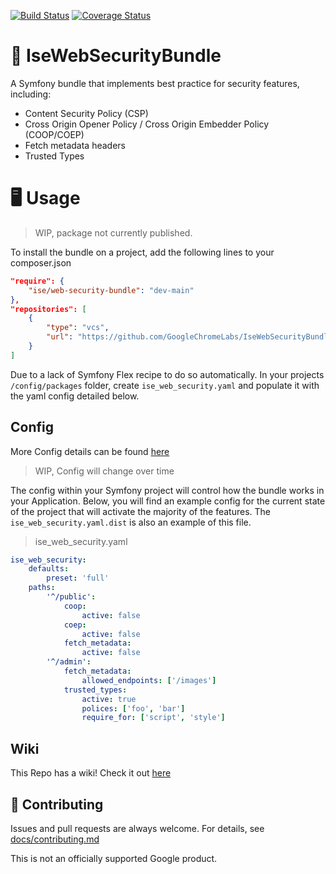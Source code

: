 [![Build Status](https://travis-ci.com/GoogleChromeLabs/IseWebSecurityBundle.svg?branch=main)](https://travis-ci.com/GoogleChromeLabs/IseWebSecurityBundle)
[![Coverage Status](https://coveralls.io/repos/github/GoogleChromeLabs/IseWebSecurityBundle/badge.svg?branch=ci)](https://coveralls.io/github/GoogleChromeLabs/IseWebSecurityBundle?branch=ci)

# 🔐 IseWebSecurityBundle

A Symfony bundle that implements best practice for security features,
including:

- Content Security Policy (CSP)
- Cross Origin Opener Policy / Cross Origin Embedder Policy (COOP/COEP)
- Fetch metadata headers
- Trusted Types

# 🖥️ Usage

>WIP, package not currently published. 

To install the bundle on a project, add the following lines to your composer.json

```json
"require": {
    "ise/web-security-bundle": "dev-main"
},
"repositories": [
    {
        "type": "vcs",
        "url": "https://github.com/GoogleChromeLabs/IseWebSecurityBundle.git"
    }
]
```

Due to a lack of Symfony Flex recipe to do so automatically. In your projects `/config/packages` folder, create `ise_web_security.yaml` and populate it with the yaml config detailed below. 

## Config

More Config details can be found [here](https://github.com/GoogleChromeLabs/IseWebSecurityBundle/wiki/Configuration)

>WIP, Config will change over time

The config within your Symfony project will control how the bundle works in your Application.
Below, you will find an example config for the current state of the project that will activate
the majority of the features. The `ise_web_security.yaml.dist` is also an example of this file. 

>ise_web_security.yaml

```yaml
ise_web_security:
    defaults: 
        preset: 'full'
    paths:
        '^/public':
            coop:
                active: false
            coep:
                active: false
            fetch_metadata:
                active: false
        '^/admin':
            fetch_metadata:
                allowed_endpoints: ['/images']
            trusted_types:
                active: true
                polices: ['foo', 'bar']
                require_for: ['script', 'style']

```

## Wiki

This Repo has a wiki! Check it out [here](https://github.com/GoogleChromeLabs/IseWebSecurityBundle/wiki)

## 🤝 Contributing

Issues and pull requests are always welcome. For details, see
[docs/contributing.md](docs/contributing.md)

This is not an officially supported Google product.

